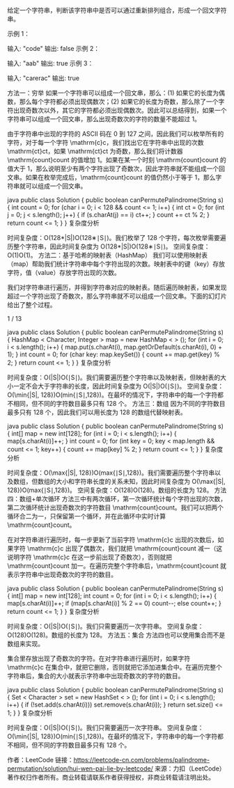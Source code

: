 给定一个字符串，判断该字符串中是否可以通过重新排列组合，形成一个回文字符串。

示例 1：

输入: "code"
输出: false
示例 2：

输入: "aab"
输出: true
示例 3：

输入: "carerac"
输出: true


方法一：穷举
如果一个字符串可以组成一个回文串，那么：(1) 如果它的长度为偶数，那么每个字符都必须出现偶数次；(2) 如果它的长度为奇数，那么除了一个字符出现奇数次以外，其它的字符都必须出现偶数次。因此可以总结得到，如果一个字符串可以组成一个回文串，那么出现奇数次的字符的数量不能超过 1。

由于字符串中出现的字符的 ASCII 码在 0 到 127 之间，因此我们可以枚举所有的字符，对于每一个字符 \mathrm{c}c，我们找出它在字符串中出现的次数 \mathrm{ct}ct，如果 \mathrm{ct}ct 为奇数，那么我们将计数器 \mathrm{count}count 的值增加 1。如果在某一个时刻 \mathrm{count}count 的值大于 1，那么说明至少有两个字符出现了奇数次，因此字符串就不能组成一个回文串。如果在枚举完成后，\mathrm{count}count 的值仍然小于等于 1，那么字符串就可以组成一个回文串。

java
public class Solution {
    public boolean canPermutePalindrome(String s) {
        int count = 0;
        for (char i = 0; i < 128 && count <= 1; i++) {
            int ct = 0;
            for (int j = 0; j < s.length(); j++) {
                if (s.charAt(j) == i)
                    ct++;
            }
            count += ct % 2;
        }
        return count <= 1;
    }
}
复杂度分析

时间复杂度：O(128*|S|)O(128∗∣S∣)。我们枚举了 128 个字符，每次枚举需要遍历整个字符串，因此时间复杂度为 O(128*|S|)O(128∗∣S∣)。
空间复杂度：O(1)O(1)。
方法二：基于哈希的映射表（HashMap）
我们可以使用映射表（map）帮助我们统计字符串中每个字符出现的次数。映射表中的键（key）存放字符，值（value）存放字符出现的次数。

我们对字符串进行遍历，并得到字符串对应的映射表。随后遍历映射表，如果发现超过一个字符出现了奇数次，那么字符串就不可以组成一个回文串。下面的幻灯片给出了整个过程。


1 / 13

java
public class Solution {
 public boolean canPermutePalindrome(String s) {
     HashMap < Character, Integer > map = new HashMap < > ();
     for (int i = 0; i < s.length(); i++) {
         map.put(s.charAt(i), map.getOrDefault(s.charAt(i), 0) + 1);
     }
     int count = 0;
     for (char key: map.keySet()) {
         count += map.get(key) % 2;
     }
     return count <= 1;
 }
}
复杂度分析

时间复杂度：O(|S|)O(∣S∣)。我们需要遍历整个字符串以及映射表，但映射表的大小一定不会大于字符串的长度，因此时间复杂度为 O(|S|)O(∣S∣)。
空间复杂度：O(\min\{|S|, 128\})O(min{∣S∣,128})。在最坏的情况下，字符串中的每一个字符都不相同，但不同的字符数目最多只有 128 个。
方法三：数组
因为不同的字符数目最多只有 128 个，因此我们可以用长度为 128 的数组代替映射表。

java
public class Solution {
    public boolean canPermutePalindrome(String s) {
        int[] map = new int[128];
        for (int i = 0; i < s.length(); i++) {
            map[s.charAt(i)]++;
        }
        int count = 0;
        for (int key = 0; key < map.length && count <= 1; key++) {
            count += map[key] % 2;
        }
        return count <= 1;
    }
}
复杂度分析

时间复杂度：O(\max\{|S|, 128\})O(max{∣S∣,128})。我们需要遍历整个字符串以及数组，但数组的大小和字符串长度的关系未知，因此时间复杂度为 O(\max\{|S|, 128\})O(max{∣S∣,128})。
空间复杂度：O(128)O(128)。数组的长度为 128。
方法四：数组+单次循环
方法三中有两次循环，第一次循环统计每个字符出现的次数，第二次循环统计出现奇数次的字符数目 \mathrm{count}count。我们可以把两个循环合二为一，只保留第一个循环，并在此循环中实时计算 \mathrm{count}count。

在对字符串进行遍历时，每一步更新了当前字符 \mathrm{c}c 出现的次数后，如果字符 \mathrm{c}c 出现了偶数次，我们就把 \mathrm{count}count 减一（这说明字符 \mathrm{c}c 在这一步前出现了奇数次），否则就把 \mathrm{count}count 加一。在遍历完整个字符串后，\mathrm{count}count 就表示字符串中出现奇数次的字符的数目。

java
public class Solution {
    public boolean canPermutePalindrome(String s) {
        int[] map = new int[128];
        int count = 0;
        for (int i = 0; i < s.length(); i++) {
            map[s.charAt(i)]++;
            if (map[s.charAt(i)] % 2 == 0)
                count--;
            else
                count++;
        }
        return count <= 1;
    }
}
复杂度分析

时间复杂度：O(|S|)O(∣S∣)。我们只需要遍历一次字符串。
空间复杂度：O(128)O(128)。数组的长度为 128。
方法五：集合
方法四也可以使用集合而不是数组来实现。

集合里存放出现了奇数次的字符。在对字符串进行遍历时，如果字符 \mathrm{c}c 在集合中，就把它删除，否则就把它添加进集合中。在遍历完整个字符串后，集合的大小就表示字符串中出现奇数次的字符的数目。

java
public class Solution {
    public boolean canPermutePalindrome(String s) {
        Set < Character > set = new HashSet < > ();
        for (int i = 0; i < s.length(); i++) {
            if (!set.add(s.charAt(i)))
                set.remove(s.charAt(i));
        }
        return set.size() <= 1;
    }
}
复杂度分析

时间复杂度：O(|S|)O(∣S∣)。我们只需要遍历一次字符串。
空间复杂度：O(\min\{|S|, 128\})O(min{∣S∣,128})。在最坏的情况下，字符串中的每一个字符都不相同，但不同的字符数目最多只有 128 个。

作者：LeetCode
链接：https://leetcode-cn.com/problems/palindrome-permutation/solution/hui-wen-pai-lie-by-leetcode/
来源：力扣（LeetCode）
著作权归作者所有。商业转载请联系作者获得授权，非商业转载请注明出处。